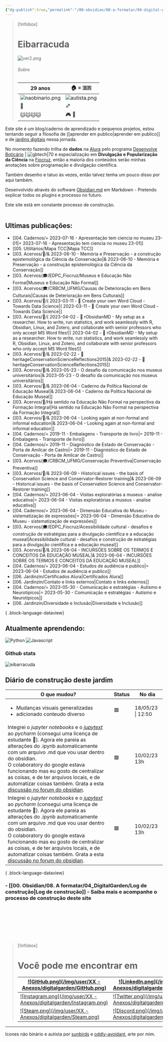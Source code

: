 ```yaml
---
{"dg-publish":true,"permalink":"/00-obsidian/08-a-formatar/04-digital-garden/home/","tags":["digitalgarden","gardenEntry"],"created":"2023-07-30T21:56:35.201-03:00","updated":"2023-02-11T11:51:56.673-03:00"}
---
```



> [!infobox]
> # Eibarracuda
> ![ver2.png](/img/user/XX%20-%20Anexos/ver2.png)
> ###### Sobre
> | 29 anos |  🏠 = 🇧🇷 | 
> | ---- | ---- |
> | ![naobinario.png](/img/user/XX%20-%20Anexos/naobinario.png) | ![autista.png](/img/user/XX%20-%20Anexos/autista.png)|
> | 💍 | ♐ |
> | 🐱🐱🐱🐱 | 🎮 🎨 |
> 



Este site é um blog/caderno de aprendizado e pequenos projetos, estou tentando seguir a filosofia de [[aprender em publico\|aprender em publico]] e de [jardins digitais]() nessa jornada.

No momento fazendo trilha de **dados** na [Alura](https://www.alura.com.br/escola-data-science) pelo programa [Desenvolve Boticário](https://desenvolve.grupoboticario.com.br)  | ![gbtech|70](https://cdn2.gnarususercontent.com.br/1/513497/324f9a88-d5d5-41ea-8860-0cbadf7f31db.png) e especialização em **Divulgação e Popularização da Ciência** na [Fiocruz](https://portal.fiocruz.br), então a maioria dos conteúdos serão minhas anotações sobre programação e divulgação cientifica.

Também desenho e tatuo às vezes, então talvez tenha um pouco disso por aqui também.

Desenvolvido através do software [Obsidian.md](https://obsidian.md) em Markdown - Pretendo explicar todos os plugins e processo no futuro.

Este site está em constante processo de construção.
<br><br>
## Ultimas publicações:
- [[04. Cadernos/= 2023-07-16 - Apresentação tem ciencia no museu 23-01\|= 2023-07-16 - Apresentação tem ciencia no museu 23-01]]
- [[05. Utilitários/Mapa TCC\|Mapa TCC]]
- [[03. Acervos/📜️/& 2023-06-10 - Memória e Preservação - a construção epistemológica da Ciência da Conservação\|& 2023-06-10 - Memória e Preservação - a construção epistemológica da Ciência da Conservação]]
- [[03. Acervos/🎓/EDPC_Fiocruz/Museus e Educação Não Formal\|Museus e Educação Não Formal]]
- [[03. Acervos/🎓/CRBCM_UFMG/Causas de Deterioração em Bens Culturais\|Causas de Deterioração em Bens Culturais]]
- [[03. Acervos/📰️/( 2023-03-11  - 📰️ Create your own Word Cloud - Towards Data Science\|( 2023-03-11  - 📰️ Create your own Word Cloud - Towards Data Science]]
- [[03. Acervos/📰️/( 2023-04-02  - 📰️ rObsidianMD - My setup as a researcher. How to write, run statistics, and work seamlessly with R, Obsidian, Linux, and Zotero, and collaborate with senior professors who only accept MS Word files!\|( 2023-04-02  - 📰️ rObsidianMD - My setup as a researcher. How to write, run statistics, and work seamlessly with R, Obsidian, Linux, and Zotero, and collaborate with senior professors who only accept MS Word files!]]
- [[03. Acervos/📜️/& 2023-02-22 - 📜️ heritageConservationScienceReflections2015\|& 2023-02-22 - 📜️ heritageConservationScienceReflections2015]]
- [[03. Acervos/📜️/& 2023-05-23 - O desafio da comunicação nos museus universitários\|& 2023-05-23 - O desafio da comunicação nos museus universitários]]
- [[03. Acervos/📜️/& 2023-06-04 - Caderno da Política Nacional de Educação Museal\|& 2023-06-04 - Caderno da Política Nacional de Educação Museal]]
- [[03. Acervos/📜️/Há sentido na Educação Não Formal na perspectiva da Formação Integral\|Há sentido na Educação Não Formal na perspectiva da Formação Integral]]
- [[03. Acervos/📜️/& 2023-06-04 - Looking again at non-formal and informal education\|& 2023-06-04 - Looking again at non-formal and informal education]]
- [[04. Cadernos/= 2019-11 - Embalagens - Transporte de livro\|= 2019-11 - Embalagens - Transporte de livro]]
- [[04. Cadernos/= 2019-11 - Diagnóstico de Estado de Conservação - Porta de Amílcar de Castro\|= 2019-11 - Diagnóstico de Estado de Conservação - Porta de Amílcar de Castro]]
- [[03. Acervos/🎓/CRBCM_UFMG/Conservação Preventiva\|Conservação Preventiva]]
- [[03. Acervos/📜️/& 2023-06-09 - Historical issues - the basis of Conservation Science and Conservator-Restorer training\|& 2023-06-09 - Historical issues - the basis of Conservation Science and Conservator-Restorer training]]
- [[04. Cadernos/= 2023-06-04 - Visitas exploratórias a museus - analise educativa\|= 2023-06-04 - Visitas exploratórias a museus - analise educativa]]
- [[04. Cadernos/= 2023-06-04 - Dimensão Educativa do Museu - sistematização de expressões\|= 2023-06-04 - Dimensão Educativa do Museu - sistematização de expressões]]
- [[03. Acervos/🎓/EDPC_Fiocruz/Acessibilidade cultural - desafios e construção de estratégias para a divulgação científica e a educação museal\|Acessibilidade cultural - desafios e construção de estratégias para a divulgação científica e a educação museal]]
- [[03. Acervos/📜️/& 2023-06-04 - INCURSÕES SOBRE OS TERMOS E CONCEITOS DA EDUCAÇÃO MUSEAL\|& 2023-06-04 - INCURSÕES SOBRE OS TERMOS E CONCEITOS DA EDUCAÇÃO MUSEAL]]
- [[04. Cadernos/= 2023-06-04 - Estudos de audiência e publico\|= 2023-06-04 - Estudos de audiência e publico]]
- [[06. Jardinzin/Certificados Alura\|Certificados Alura]]
- [[06. Jardinzin/Contato e links externos\|Contato e links externos]]
- [[04. Cadernos/= 2023-05-30 - Comunicação e estratégias - Autismo e Neurotipicos\|= 2023-05-30 - Comunicação e estratégias - Autismo e Neurotipicos]]
- [[06. Jardinzin/Diversidade e Inclusão\|Diversidade e Inclusão]]

{ .block-language-dataview}

## Atualmente aprendendo:

![Python](https://res.cloudinary.com/practicaldev/image/fetch/s--zEB5JVr7--/c_limit%2Cf_auto%2Cfl_progressive%2Cq_auto%2Cw_880/https://img.shields.io/badge/Python-3776AB%3Fstyle%3Dfor-the-badge%26logo%3Dpython%26logoColor%3Dwhite) ![Javascript](https://img.shields.io/badge/JavaScript-F7DF1E?style=for-the-badge&logo=javascript&logoColor=black)

### Github stats
<img src="https://github-readme-stats.vercel.app/api/top-langs?username=eibarracuda&show_icons=true&locale=en&layout=compact&theme=dracula" alt="eibarracuda" />



## Diário de construção deste jardim

| O que mudou?                                                                                                                                                                                                                                                                                                                                                                                                                                                                                                                         | Status | No dia            |
| ------------------------------------------------------------------------------------------------------------------------------------------------------------------------------------------------------------------------------------------------------------------------------------------------------------------------------------------------------------------------------------------------------------------------------------------------------------------------------------------------------------------------------------ | ------ | ----------------- |
| <ul><li>Mudanças visuais generalizadas</li><li>adicionado conteudo diverso</li></ul>                                                                                                                                                                                                                                                                                                                                                                                                                                                 | 🟩️    | 18/05/23 \| 12:50 |
| Integrei o *jupyter notebooks* e o [*jupytext*](https://github.com/mwouts/jupytext) ao *pycharm* (consegui uma licença de estudante 🎉). Agora ele pareia as alterações do .ipynb automaticamente com um arquivo .md que vou usar dentro do obsidian.<br> O colaboratory do google estava funcionando mas eu gosto de centralizar as coisas, e de ter arquivos locais, e de automatizar coisas também.  Grata a esta [discussão no forum do obsidian](https://forum.obsidian.md/t/jupyter-notebook-integration-for-obsidian/4951/7). | 🟩️️   | 10/02/23 13h      |
| Integrei o *jupyter notebooks* e o [*jupytext*](https://github.com/mwouts/jupytext) ao *pycharm* (consegui uma licença de estudante 🎉). Agora ele pareia as alterações do .ipynb automaticamente com um arquivo .md que vou usar dentro do obsidian.<br> O colaboratory do google estava funcionando mas eu gosto de centralizar as coisas, e de ter arquivos locais, e de automatizar coisas também.  Grata a esta [discussão no forum do obsidian](https://forum.obsidian.md/t/jupyter-notebook-integration-for-obsidian/4951/7). | 🟩️️   | 10/02/23 13h      |

{ .block-language-dataview}


### - [[00. Obsidian/08. A formatar/04_DigitalGarden/Log de construção\|Log de construção]] -  Saiba mais e acompanhe o processo de construção deste site 





<br><br><br><br><br><br>
> [!infobox]
> # Você pode me encontrar em
> | [![GitHub.png](/img/user/XX - Anexos/digitalgarden/GitHub.png)](https://github.com/eibarracuda) | [![LinkedIn.png](/img/user/XX - Anexos/digitalgarden/LinkedIn.png)](https://www.linkedin.com/in/martasafaneta/) |
> | ---- | ---- |
> | [![Instagram.png](/img/user/XX - Anexos/digitalgarden/Instagram.png)](https://www.instagram.com/eibarracuda/) | [![Twitter.png](/img/user/XX - Anexos/digitalgarden/Twitter.png)](https://twitter.com/eibarracuda)|
> | [![Steam.png](/img/user/XX - Anexos/digitalgarden/Steam.png)](https://steamcommunity.com/id/eibarracuda) | [![Discord.png](/img/user/XX - Anexos/digitalgarden/Discord.png)](https://discord.com/users/175446804274479105) |


***
Icones não binário e autista por [sunbirds](https://www.deviantart.com/sunbirds/art/Non-Binary-Stamp-580741592) e [oddly-avoidant](https://www.deviantart.com/oddly-avoidant/art/autistic-stamp-identity-725296688), arte por mim.

